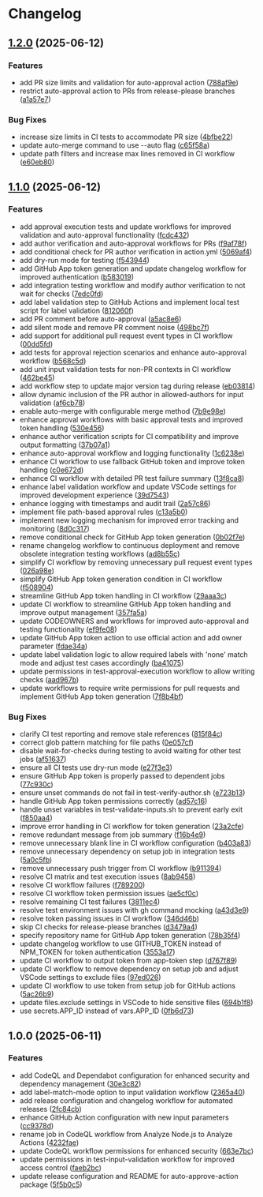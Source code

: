 # Changelog

## [1.2.0](https://github.com/lekman/auto-approve-action/compare/auto-approve-action@v1.1.0...auto-approve-action@v1.2.0) (2025-06-12)


### Features

* add PR size limits and validation for auto-approval action ([788af9e](https://github.com/lekman/auto-approve-action/commit/788af9e881054fc714ea538c8e7d35b9008ebd13))
* restrict auto-approval action to PRs from release-please branches ([a1a57e7](https://github.com/lekman/auto-approve-action/commit/a1a57e7ba5899b83bfd4bf5ecd66470a63fa8c16))


### Bug Fixes

* increase size limits in CI tests to accommodate PR size ([4bfbe22](https://github.com/lekman/auto-approve-action/commit/4bfbe22bb796305faf30e44cca2020782adab290))
* update auto-merge command to use --auto flag ([c65f58a](https://github.com/lekman/auto-approve-action/commit/c65f58a5ed8a8ba2788115d5c4daee0a11c909a2))
* update path filters and increase max lines removed in CI workflow ([e60eb80](https://github.com/lekman/auto-approve-action/commit/e60eb8003e7a9db715cd6c38d68593bfb2af6687))

## [1.1.0](https://github.com/lekman/auto-approve-action/compare/auto-approve-action@v1.0.0...auto-approve-action@v1.1.0) (2025-06-12)


### Features

* add approval execution tests and update workflows for improved validation and auto-approval functionality ([fcdc432](https://github.com/lekman/auto-approve-action/commit/fcdc4323cbcbd92371e28548e9ff90bccffe5460))
* add author verification and auto-approval workflows for PRs ([f9af78f](https://github.com/lekman/auto-approve-action/commit/f9af78fa60232cd5c8f3d07ec165bf192230aaf4))
* add conditional check for PR author verification in action.yml ([5069af4](https://github.com/lekman/auto-approve-action/commit/5069af476eeae66cdaf99b91e4553205c888db17))
* add dry-run mode for testing ([f543944](https://github.com/lekman/auto-approve-action/commit/f543944deb304a43096bf69fdbf1eaccc27a9c56))
* add GitHub App token generation and update changelog workflow for improved authentication ([b583019](https://github.com/lekman/auto-approve-action/commit/b583019cadbefa4abc65e4a838ad83ff66842514))
* add integration testing workflow and modify author verification to not wait for checks ([7edc0fd](https://github.com/lekman/auto-approve-action/commit/7edc0fdb288ddbbf50adf41b6ac66a3736b9535b))
* add label validation step to GitHub Actions and implement local test script for label validation ([812060f](https://github.com/lekman/auto-approve-action/commit/812060faf8face865e72251e70f8a62683e85013))
* add PR comment before auto-approval ([a5ac8e6](https://github.com/lekman/auto-approve-action/commit/a5ac8e631230b685e65294d542efff7d7f0fb619))
* add silent mode and remove PR comment noise ([498bc7f](https://github.com/lekman/auto-approve-action/commit/498bc7fc91d5415b68bc1abc7b6a2927b2748e2d))
* add support for additional pull request event types in CI workflow ([00dd5fd](https://github.com/lekman/auto-approve-action/commit/00dd5fdb54628a509d59352415d3d8551fe999d7))
* add tests for approval rejection scenarios and enhance auto-approval workflow ([b568c5d](https://github.com/lekman/auto-approve-action/commit/b568c5d11e3362b2a0c585dac1c8d7cee13528f0))
* add unit input validation tests for non-PR contexts in CI workflow ([462be45](https://github.com/lekman/auto-approve-action/commit/462be457424e545c9463413d8caa8096cbbfe1a1))
* add workflow step to update major version tag during release ([eb03814](https://github.com/lekman/auto-approve-action/commit/eb03814a0bb25455ced988786c5088465db6579c))
* allow dynamic inclusion of the PR author in allowed-authors for input validation ([af6cb78](https://github.com/lekman/auto-approve-action/commit/af6cb78b08d06de53f3d7c8b76284536ed6fd0c9))
* enable auto-merge with configurable merge method ([7b9e98e](https://github.com/lekman/auto-approve-action/commit/7b9e98e3ef8473eb3f6452b97b1b9fa13a14a14a))
* enhance approval workflows with basic approval tests and improved token handling ([530e456](https://github.com/lekman/auto-approve-action/commit/530e456dff8f2d64734421e74be17a6bc07a2999))
* enhance author verification scripts for CI compatibility and improve output formatting ([37b07a1](https://github.com/lekman/auto-approve-action/commit/37b07a1b65889a7a7cfe888feb313d91a9710962))
* enhance auto-approval workflow and logging functionality ([1c6238e](https://github.com/lekman/auto-approve-action/commit/1c6238ec96f2f72a4fbabc9a3677ea226d45ddf9))
* enhance CI workflow to use fallback GitHub token and improve token handling ([c0e672d](https://github.com/lekman/auto-approve-action/commit/c0e672d956de5908cf5f2ea00f8c6189f9645677))
* enhance CI workflow with detailed PR test failure summary ([13f8ca8](https://github.com/lekman/auto-approve-action/commit/13f8ca800a35640fafde6db0ce886b5467623fcc))
* enhance label validation workflow and update VSCode settings for improved development experience ([39d7543](https://github.com/lekman/auto-approve-action/commit/39d7543085b7621adc1f0cfd80511e98c103fe7c))
* enhance logging with timestamps and audit trail ([2a57c86](https://github.com/lekman/auto-approve-action/commit/2a57c86d24d16b74ead0d19e708802639047d68b))
* implement file path-based approval rules ([c13a5b0](https://github.com/lekman/auto-approve-action/commit/c13a5b03e16715e667ec8dd9b215e2e179092256))
* implement new logging mechanism for improved error tracking and monitoring ([8d0c317](https://github.com/lekman/auto-approve-action/commit/8d0c317b387fe177947f33351f9bec89c30b543f))
* remove conditional check for GitHub App token generation ([0b02f7e](https://github.com/lekman/auto-approve-action/commit/0b02f7e5f56045b747ab25947d6bc5f2f5468a0a))
* rename changelog workflow to continuous deployment and remove obsolete integration testing workflows ([ad8b55c](https://github.com/lekman/auto-approve-action/commit/ad8b55c8374a9c2b700a0edf9f96e47daa55b764))
* simplify CI workflow by removing unnecessary pull request event types ([026a98e](https://github.com/lekman/auto-approve-action/commit/026a98e6d2f3014bee74aa22e2bbde05f2352fbb))
* simplify GitHub App token generation condition in CI workflow ([f508904](https://github.com/lekman/auto-approve-action/commit/f508904e9994e03faa601d942242ad58f13a9559))
* streamline GitHub App token handling in CI workflow ([29aaa3c](https://github.com/lekman/auto-approve-action/commit/29aaa3caca5cf5419d572281e4f3895b01746379))
* update CI workflow to streamline GitHub App token handling and improve output management ([357fa5a](https://github.com/lekman/auto-approve-action/commit/357fa5a7f24074e14e8129c1ba7d2d76b72e4c41))
* update CODEOWNERS and workflows for improved auto-approval and testing functionality ([ef9fe08](https://github.com/lekman/auto-approve-action/commit/ef9fe08793329b33535b1bf7cbcc6dbae1ec8fbf))
* update GitHub App token action to use official action and add owner parameter ([fdae34a](https://github.com/lekman/auto-approve-action/commit/fdae34ab9bf8d41365f6bcfd58d76a44511e0f3f))
* update label validation logic to allow required labels with 'none' match mode and adjust test cases accordingly ([ba41075](https://github.com/lekman/auto-approve-action/commit/ba4107583efeb8a5de2c79defb8e11972d0d6c19))
* update permissions in test-approval-execution workflow to allow writing checks ([aad967b](https://github.com/lekman/auto-approve-action/commit/aad967b1aebcafacc3a68b9aa0263f651ac0d839))
* update workflows to require write permissions for pull requests and implement GitHub App token generation ([7f8b4bf](https://github.com/lekman/auto-approve-action/commit/7f8b4bf72a85b713b2e634c59794035b9ce69319))


### Bug Fixes

* clarify CI test reporting and remove stale references ([815f84c](https://github.com/lekman/auto-approve-action/commit/815f84c82f327950b0ba8c458237279d0b840fbf))
* correct glob pattern matching for file paths ([0e057cf](https://github.com/lekman/auto-approve-action/commit/0e057cf479c899f3a530c2342f8a9ec438dbf18c))
* disable wait-for-checks during testing to avoid waiting for other test jobs ([af51637](https://github.com/lekman/auto-approve-action/commit/af51637d42fea306eaae1766dabc220ad335ded4))
* ensure all CI tests use dry-run mode ([e27f3e3](https://github.com/lekman/auto-approve-action/commit/e27f3e38d4354a75b8f2778de656f567ead0e2ab))
* ensure GitHub App token is properly passed to dependent jobs ([77c930c](https://github.com/lekman/auto-approve-action/commit/77c930c5292e919a2b3c1bef9051f0172779d714))
* ensure unset commands do not fail in test-verify-author.sh ([e723b13](https://github.com/lekman/auto-approve-action/commit/e723b13fcc429b3e9c1b0c19d6c5a3bbabc01016))
* handle GitHub App token permissions correctly ([ad57c16](https://github.com/lekman/auto-approve-action/commit/ad57c1636452c69bb76132a557871cbb37532928))
* handle unset variables in test-validate-inputs.sh to prevent early exit ([f850aa4](https://github.com/lekman/auto-approve-action/commit/f850aa48650f3c7f7410716f8ccdd07c0e800e4a))
* improve error handling in CI workflow for token generation ([23a2cfe](https://github.com/lekman/auto-approve-action/commit/23a2cfe4272d106361911a8af07a087f7fc32b64))
* remove redundant message from job summary ([f16b4e9](https://github.com/lekman/auto-approve-action/commit/f16b4e98063b49aae92c36d556d22f004add6c6f))
* remove unnecessary blank line in CI workflow configuration ([b403a83](https://github.com/lekman/auto-approve-action/commit/b403a83444cf9be156569666ac6ed2a8c7b562f9))
* remove unnecessary dependency on setup job in integration tests ([5a0c5fb](https://github.com/lekman/auto-approve-action/commit/5a0c5fb89b84907d484bf643dfce3b93d9fb0c31))
* remove unnecessary push trigger from CI workflow ([b911394](https://github.com/lekman/auto-approve-action/commit/b9113943de6534f2cbe31db7d95316e7a8558502))
* resolve CI matrix and test execution issues ([8ab9458](https://github.com/lekman/auto-approve-action/commit/8ab94580335c9d21101b8542cbebc17f7c7f4ab5))
* resolve CI workflow failures ([f789200](https://github.com/lekman/auto-approve-action/commit/f78920099ff9865539161c61dcdf1cc12e827feb))
* resolve CI workflow token permission issues ([ae5cf0c](https://github.com/lekman/auto-approve-action/commit/ae5cf0c85bb31fa6da68f7cfacc66f254ea6aba3))
* resolve remaining CI test failures ([3811ec4](https://github.com/lekman/auto-approve-action/commit/3811ec42d477ed1d55267477dbf363b21200d01a))
* resolve test environment issues with gh command mocking ([a43d3e9](https://github.com/lekman/auto-approve-action/commit/a43d3e95611ce2f2012e12f744436f44bdab049f))
* resolve token passing issues in CI workflow ([346d46b](https://github.com/lekman/auto-approve-action/commit/346d46bbecb058e1f95429c6da4177861b8b1ffd))
* skip CI checks for release-please branches ([d3479a4](https://github.com/lekman/auto-approve-action/commit/d3479a4adbc26fe358c2fce4e06cb00872b0d4d2))
* specify repository name for GitHub App token generation ([78b35f4](https://github.com/lekman/auto-approve-action/commit/78b35f4279d71357a50d7c28878eb10ec307ba91))
* update changelog workflow to use GITHUB_TOKEN instead of NPM_TOKEN for token authentication ([3553a17](https://github.com/lekman/auto-approve-action/commit/3553a1735940f167900fbdaafd289a4b6938bc6b))
* update CI workflow to output token from app-token step ([d767f89](https://github.com/lekman/auto-approve-action/commit/d767f89c9097307061f80b3aa26de3d5f210fac1))
* update CI workflow to remove dependency on setup job and adjust VSCode settings to exclude files ([97ed026](https://github.com/lekman/auto-approve-action/commit/97ed0266fe91ff572503522d188af763cb0e19fb))
* update CI workflow to use token from setup job for GitHub actions ([5ac26b9](https://github.com/lekman/auto-approve-action/commit/5ac26b954658c51692440a1c5e65fc13e5c6c96d))
* update files.exclude settings in VSCode to hide sensitive files ([694b1f8](https://github.com/lekman/auto-approve-action/commit/694b1f8842fb5a5f71b49550bc750f1d633f6b43))
* use secrets.APP_ID instead of vars.APP_ID ([0fb6d73](https://github.com/lekman/auto-approve-action/commit/0fb6d734b5f2aef69a8047e824619cadee9ed6a9))

## 1.0.0 (2025-06-11)


### Features

* add CodeQL and Dependabot configuration for enhanced security and dependency management ([30e3c82](https://github.com/lekman/auto-approve-action/commit/30e3c82b8c3b2d7957ec36d70ea3ffefef763887))
* add label-match-mode option to input validation workflow ([2365a40](https://github.com/lekman/auto-approve-action/commit/2365a4081aece304e14e0cdfd1bb978fc5e01080))
* add release configuration and changelog workflow for automated releases ([2fc84cb](https://github.com/lekman/auto-approve-action/commit/2fc84cbe6f9067d617e96b2f9f8f33483ae5b860))
* enhance GitHub Action configuration with new input parameters ([cc9378d](https://github.com/lekman/auto-approve-action/commit/cc9378d638fa3da3eb00f15a0abde5b736b812bc))
* rename job in CodeQL workflow from Analyze Node.js to Analyze Actions ([4232fae](https://github.com/lekman/auto-approve-action/commit/4232fae440f248fed287616befb5629e1ea49aa5))
* update CodeQL workflow permissions for enhanced security ([663e7bc](https://github.com/lekman/auto-approve-action/commit/663e7bce8dd1fcc1155d9fae2c9d96adef2bb991))
* update permissions in test-input-validation workflow for improved access control ([faeb2bc](https://github.com/lekman/auto-approve-action/commit/faeb2bc2546a8606e3e3402a1b8c218828966a4a))
* update release configuration and README for auto-approve-action package ([5f5b0c5](https://github.com/lekman/auto-approve-action/commit/5f5b0c55f2af265f9a85821f54bcd63b53960362))
